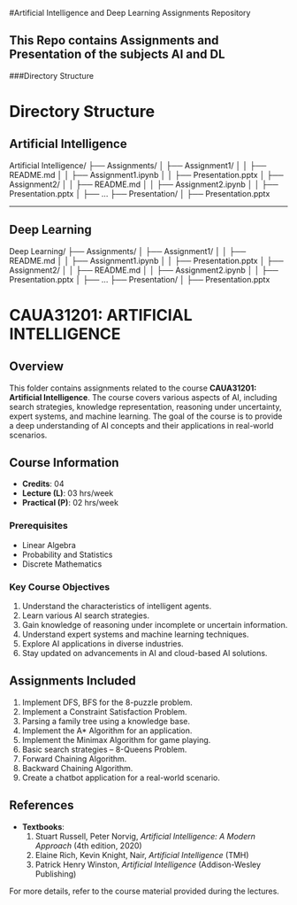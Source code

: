 #Artificial Intelligence and Deep Learning Assignments Repository
## This Repo contains Assignments and Presentation of the subjects AI and DL 

###Directory Structure
# Directory Structure

## Artificial Intelligence

Artificial Intelligence/
├── Assignments/
│   ├── Assignment1/
│   │   ├── README.md
│   │   ├── Assignment1.ipynb
│   │   ├── Presentation.pptx
│   ├── Assignment2/
│   │   ├── README.md
│   │   ├── Assignment2.ipynb
│   │   ├── Presentation.pptx
│   ├── ...
├── Presentation/
│   ├── Presentation.pptx


---

## Deep Learning

Deep Learning/
├── Assignments/
│   ├── Assignment1/
│   │   ├── README.md
│   │   ├── Assignment1.ipynb
│   │   ├── Presentation.pptx
│   ├── Assignment2/
│   │   ├── README.md
│   │   ├── Assignment2.ipynb
│   │   ├── Presentation.pptx
│   ├── ...
├── Presentation/
│   ├── Presentation.pptx
 


# CAUA31201: ARTIFICIAL INTELLIGENCE

## Overview
This folder contains assignments related to the course **CAUA31201: Artificial Intelligence**. The course covers various aspects of AI, including search strategies, knowledge representation, reasoning under uncertainty, expert systems, and machine learning. The goal of the course is to provide a deep understanding of AI concepts and their applications in real-world scenarios.

## Course Information
- **Credits**: 04  
- **Lecture (L)**: 03 hrs/week  
- **Practical (P)**: 02 hrs/week  

### Prerequisites
- Linear Algebra
- Probability and Statistics
- Discrete Mathematics

### Key Course Objectives
1. Understand the characteristics of intelligent agents.
2. Learn various AI search strategies.
3. Gain knowledge of reasoning under incomplete or uncertain information.
4. Understand expert systems and machine learning techniques.
5. Explore AI applications in diverse industries.
6. Stay updated on advancements in AI and cloud-based AI solutions.

## Assignments Included
1. Implement DFS, BFS for the 8-puzzle problem.
2. Implement a Constraint Satisfaction Problem.
3. Parsing a family tree using a knowledge base.
4. Implement the A* Algorithm for an application.
5. Implement the Minimax Algorithm for game playing.
6. Basic search strategies – 8-Queens Problem.
7. Forward Chaining Algorithm.
8. Backward Chaining Algorithm.
9. Create a chatbot application for a real-world scenario.

## References
- **Textbooks**:
  1. Stuart Russell, Peter Norvig, *Artificial Intelligence: A Modern Approach* (4th edition, 2020)
  2. Elaine Rich, Kevin Knight, Nair, *Artificial Intelligence* (TMH)
  3. Patrick Henry Winston, *Artificial Intelligence* (Addison-Wesley Publishing)

For more details, refer to the course material provided during the lectures.

